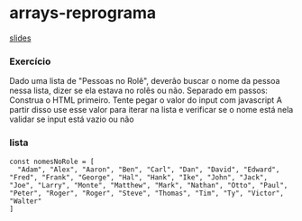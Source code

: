 # arrays-reprograma

[slides](https://docs.google.com/presentation/d/1yMUIlL9dZe6sQH7LyZ4JFyf3pR0CdPN8igkvu0mGY7E/edit?usp=sharing)

### Exercício

Dado uma lista de "Pessoas no Rolê", deverão buscar o nome da pessoa nessa lista, dizer se ela estava no rolês ou não.
Separado em passos:
Construa o HTML primeiro.
Tente pegar o valor do input com javascript
A partir disso use esse valor para iterar na lista e verificar se o nome está nela
validar se input está vazio ou não

### lista

```
const nomesNoRole = [
  "Adam", "Alex", "Aaron", "Ben", "Carl", "Dan", "David", "Edward", "Fred", "Frank", "George", "Hal", "Hank", "Ike", "John", "Jack", "Joe", "Larry", "Monte", "Matthew", "Mark", "Nathan", "Otto", "Paul", "Peter", "Roger", "Roger", "Steve", "Thomas", "Tim", "Ty", "Victor", "Walter"
]
```